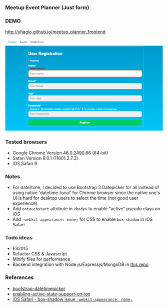 ### Meetup Event Planner (Just form)

### DEMO
http://yhagio.github.io/meetup_planner_frontend

![Screenshot](/screenshot.png)

### Tested browsers
- Google Chrome Version 46.0.2490.86 (64-bit)
- Safari Version 9.0.1 (11601.2.7.2)
- iOS Safari 9

### Notes
- For date/time, I decided to use Bootstrap 3 Datepicker for all instead of using native 'datetime-local' for Chrome browser since the native one's UI is hard for desktop users to select the time (not good user experience)
- Add `ontouchstart` attribute in `<body>` to enable "active" pseudo class on iOS
- Add `-webkit-appearance: none;` for CSS to enable `box-shadow` in iOS Safari

### Todo ideas
- ES2015
- Refactor CSS & Javascript
- Minify files for performance
- Backend integration with Node.js/Expressjs/MongoDB in [this repo](https://github.com/yhagio/meetup_planner)

### References
- [bootstrap-datetimepicker](https://github.com/smalot/bootstrap-datetimepicker)
- [enabling-active-state-support-on-ios](https://developers.google.com/web/fundamentals/design-and-ui/input/touch/active-states?hl=en#enabling-active-state-support-on-ios)
- [iOS Safari - box-shadow issue `-webkit-appearance: none;`](http://stackoverflow.com/questions/21401766/box-shadow-not-shown-on-safari-mobile-on-ios-7-in-landscape/26687797#26687797)
